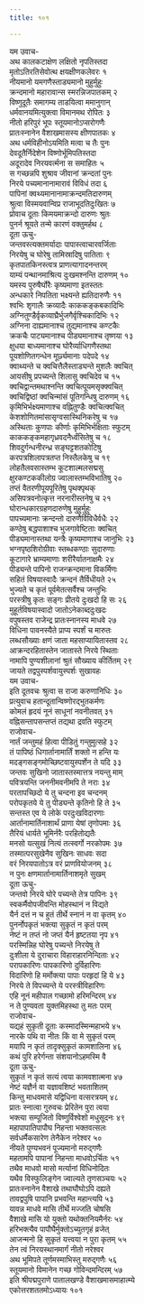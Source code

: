 ```yaml
---
title: १०१

---
```

यम उवाच-  
अथ कालकटाक्षेण लक्षितो नृपतिस्तदा  
मृतोऽतिरतिसेवोत्थ क्षयक्षीणकलेवरः १  
नीयमानो यमगणैस्ताड्यमानो मुहुर्मुहुः  
क्रन्दमानो महारावान्स स्मरन्निजपातकम् २  
विष्णुदूतैः समागम्य ताडयित्वा ममानुगान्  
धर्मवानयमित्युक्त्वा विमानमथ रोपितः ३  
नीतो हरिपुरं भूपः स्तूयमानोऽप्सरोगणैः  
प्रातःस्नानेन वैशाखमासस्य क्षीणपातकः ४  
अथ धर्मविहीनोऽयमिति मत्वा च तैः पुनः  
देवदूतैर्निदेशेन विष्णोर्भूमिपतिस्तदा  
अदूरादेव निरयवर्त्मना स समाहितः ५  
स गच्छन्नपि शुश्राव जीवानां क्रन्दतां पुनः  
निरये पच्यमानानामारावं विविधं तदा ६  
पापिनां क्वथ्यमानानामाक्रन्दमतिदारुणम्  
श्रुत्वा विस्मयवान्विप्र राजाभूदतिदुःखितः ७  
प्रोवाच दूताः किमयमाक्रन्दो दारुणः श्रुतः  
पुनर्न श्रूयते तन्मे कारणं वक्तुमर्हथ ८  
दूता ऊचु-  
जन्तवस्त्यक्तमर्यादाः पापास्त्वाचारवर्जिताः  
निरयेषु च घोरेषु तामिस्रादिषु पातिताः ९  
कृतपातकिनस्त्वत्र प्राणत्यागादनन्तरम्  
याम्यं पन्थानमाश्रित्य दुःखमश्नन्ति दारुणम् १०  
यमस्य पुरुषैर्घोरैः कृष्यमाणा इतस्ततः  
अन्धकारे निपतिता भक्ष्यन्ते ह्यतिदारुणैः ११  
श्वभिः शृगालैः क्रव्यादैः काककङ्कबकादिभिः  
अग्नितुण्डैर्वृकव्याघ्रैर्भुजगैर्वृश्चिकादिभिः १२  
अग्निना दाह्यमानाश्च तुद्यमानाश्च कण्टकैः  
क्रकचैः पाट्यमानाश्च पीड्यमानाश्च तृष्णया १३  
क्षुधया बाध्यमानाश्च घोरैर्व्याधिगणैस्तथा  
पूयशोणितगन्धेन मूर्छ्यमानाः पदेपदे १४  
क्वाथ्यन्ते च क्वचित्तैलैस्ताड्यन्ते मुशलैः क्वचित्  
आयसीषु प्रपच्यन्ते शिलासु क्वचिदेव च १५  
क्वचिद्वान्तमथाश्नन्ति क्वचित्पूयमसृक्क्वचित्  
क्वचिद्विष्ठां क्वचिन्मांसं पूतिगन्धिषु दारुणम् १६  
कृमिभिर्भक्ष्यमाणाश्च वह्नितुण्डैः क्वचित्क्वचित्  
केशशोणितमांसासृग्वसास्थिनिकरेषु च १७  
अस्थिताः कुणपाः कीर्णाः कृमिभिर्भक्षिताः स्फुटम्  
काककङ्कमहागृध्रवदनैर्ध्वंसितेषु च १८  
शिवदुर्गन्धनीरन्ध्र सङ्घट्टशतकोटिषु  
करपत्रशिलापत्रतप्त निस्तैलकेषु च १९  
लोहतैलवसास्तम्भ कूटशाल्मलसद्मसु  
क्षुरकण्टककीलोग्र ज्वालास्तम्भविभातिषु २०  
तप्तं वैतरणीपूयपूरितेषु पृथक्पृथक्  
असिपत्रवनोत्कृत्त नरनारीस्तनेषु च २१  
घोरान्धकारग्रहणदारुणेषु मुहुर्मुहुः  
पापच्यमानाः क्रन्दन्तो दारुणैर्विविधैर्वधैः २२  
कण्ठेषु बद्धपाशाश्च भुजगावेष्टिताः क्वचित्  
पीड्यमानास्तथा यन्त्रैः कृष्यमाणाश्च जानुभिः २३  
भग्नपृष्ठशिरोग्रीवाः स्तब्धकण्ठाः सुदारुणाः  
कूटागारे भ्राम्यमाणाः शरीरैर्यातनाक्षमैः २४  
पीड्यन्ते पापिनो राजन्क्रन्दमाना विकर्मिणः  
सहितं विषयास्वादैः क्रन्दनं तैर्विधीयते २५  
भुज्यते च कृतं पूर्वमेतत्सर्वैश्च जन्तुभिः  
परस्त्रीषु कृतः सङ्गः प्रीतये दुःखदो हि सः २६  
मुहूर्तविषयास्वादो जातोऽनेकाब्ददुःखदः  
वपुषस्तव राजेन्द्र प्रातःस्नानस्य माधवे २७  
विधिना पावनस्यैते प्राप्य स्पर्शं च मारुतः  
लब्धसौख्याः क्षणं जाता महसाप्यायितास्तव २८  
आक्रन्दरहितास्तेन जातास्ते निरये स्थिताः  
नामापि पुण्यशीलानां श्रुतं सौख्याय कीर्तितम् २९  
जायते तद्वपुस्पर्शवायुस्पर्शः सुखावहः  
यम उवाच-  
इति दूतवचः श्रुत्वा स राजा करुणानिधिः ३०  
प्रत्युवाच हतान्दूतान्विष्णोरद्भुतकर्मणः  
कोमलं हृदयं नूनं साधूनां नवनीतवत् ३१  
वह्निसन्तापसन्तप्तं तद्यथा द्रवति स्फुटम्  
राजोवाच-  
नार्तं जन्तुमहं हित्वा पीडितुं गन्तुमुत्सहे ३२  
तं पापिष्ठं धिगार्तानामार्तिं शक्तो न हन्ति यः  
मदङ्गसङ्गमोच्छिष्टवायुस्पर्शेन ते यदि ३३  
जन्तवः सुखिनो जातास्तस्मात्तत्र नयन्तु माम्  
पवित्रयन्ति जननीमवनीमपि ते नराः ३४  
परतापच्छिदो ये तु चन्दना इव चन्दनम्  
परोपकृतये ये तु पीड्यन्ते कृतिनो हि ते ३५  
सन्तस्त एव ये लोके परदुःखविदारणाः  
आर्तानामार्तिनाशार्थं प्राणा येषां तृणोपमाः ३६  
तैरियं धार्यते भूमिर्नरैः परहितोद्यतैः  
मनसो यत्सुखं नित्यं तत्स्वर्गो नरकोपमः ३७  
तस्मात्परसुखेनैव सुखिनः साधवः सदा  
वरं निरयपातोऽत्र वरं प्राणवियोजनम् ३८  
न पुनः क्षणमार्तानामार्तिनाशमृते सुखम्  
दूता ऊचु-  
जन्तवो निरये घोरे पच्यन्ते तेत्र पापिनः ३९  
स्वकर्मैवोपजीवन्ति मोहस्थानं न विद्यते  
यैर्न दत्तं न च हुतं तीर्थे स्नानं न वा कृतम् ४०  
पुनर्नोपकृतं भक्त्या सुकृतं न कृतं परम्  
नेष्टं न तप्तं नो जप्तं यैर्न हृष्टतया नृप ४१  
परस्मिन्निह घोरेषु पच्यन्ते निरयेषु ते  
दुःशीला ये दुराचारा विहाराहारनिन्दिताः ४२  
परापकारिणः पापकारिणो दुर्विहारिणः  
विदारिणो हि मर्मोक्त्या पापाः परहृदां हि ये ४३  
निरये ते विपच्यन्ते ये परस्त्रीविहारिणः  
एहि नूनं महीपाल गच्छामो हरिमन्दिरम् ४४  
न ते पुण्यवता युक्तमिहस्था तु मतः परम्  
राजोवाच-  
यद्यहं सुकृती दूताः कस्मादस्मिन्महाभये ४५  
नारके पथि वा नीतः किं वा मे सुकृतं परम्  
मयापि न कृतं तादृक्सुकृतं कामशालिना ४६  
कथं पुरि हरेर्गन्ता संशयानोऽहमस्मि वै  
दूता ऊचु-  
सुकृतं न कृतं सत्यं त्वया कामवशात्मना ४७  
नेष्टं यज्ञैर्न वा यज्ञावशिष्टं भवताशितम्  
किन्तु माधवमासे यद्विधिना वत्सरत्रयम् ४८  
प्रातः स्नात्वा गुरुवचः प्रेरितेन पुरा त्वया  
भक्त्या सम्पूजितो विष्णुर्विश्वेशो मधुसूदनः ४९  
महापापातिपापौघ निहन्ता भक्तवत्सलः  
सर्वधर्मैकसारेण तेनैकेन नरेश्वर ५०  
नीयते पुण्यभवनं पूज्यमानो मरुद्गणैः  
महतामपि पापानां निहन्ता माधवोऽर्चितः ५१  
तथैव माधवो मासो मर्त्यानां विधिनोदितः  
यथैव विस्फुलिङ्गेन ज्वाल्यते तृणसञ्चयः ५२  
प्रातःस्नानेन वैशाखे तथाघौघोऽपि दह्यते  
तावद्वपुषि पापानि प्रभवन्ति महान्त्यपि ५३  
यावन्न माधवे मासि तीर्थे मज्जति चोषसि  
वैशाखे मासि यो युक्तो यथोक्तनियमैर्नरः ५४  
हरिभक्त्यैव पापौघैर्मुक्तोऽच्युतगृहं व्रजेत्  
आजन्मनो हि सुकृतं यत्त्वया न पुरा कृतम् ५५  
तेन त्वं निरयस्थानमार्गं नीतो नरेश्वर  
अथ भूमिपते तूर्णमस्माभिस्तु मरुद्गणैः ५६  
स्तूयमानो विमानेन गच्छ गोविन्दमन्दिरम् ५७  
इति श्रीपद्मपुराणे पातालखण्डे वैशाखमासमाहात्म्ये  
एकोत्तरशततमोऽध्यायः १०१